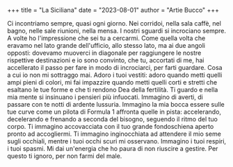+++
title = "La Siciliana"
date = "2023-08-01"
author = "Artie Bucco"
+++

Ci incontriamo sempre, quasi ogni giorno. Nei corridoi, nella sala caffè, nel bagno, nelle sale riunioni, nella mensa. I nostri sguardi si incrociano sempre. A volte ho l'impressione che sei tu a cercarmi. Come quella volta che eravamo nel lato grande dell'ufficio, allo stesso lato, ma ai due angoli opposti: dovevamo muoverci in diagonale per raggiungere le nostre rispettive destinazioni e io sono convinto, che tu, accortati di me, hai accellerato il passo per fare in modo di incrociarci, per farti guardare. Cosa a cui io non mi sottraggo mai. Adoro i tuoi vestiti: adoro quando metti quelli ampi pieni di colori, mi fai impazzire quando metti quelli corti e stretti che esaltano le tue forme e che ti rendono Dea della fertilità. 
Ti guardo e nella mia mente si insinuano i pensieri più infuocati. Immagino di averti, di passare con te notti di ardente lussuria. Immagino la mia bocca essere sulle tue curve come un pilota di Formula 1 affronta quelle in pista: accelerando, decelerando e frenando a seconda del bisogno, seguendo il ritmo del tuo corpo. Ti immagino accovacciata con il tuo grande fondoschiena aperto pronto ad accogliermi. Ti immagino inginocchiata ad attendere il mio seme sugli occhiali, mentre i tuoi occhi scuri mi osservano. Immagino i tuoi respiri, i tuoi spasmi. Mi dai un'energia che ho paura di non riuscire a gestire.  Per questo ti ignoro, per non farmi del male.